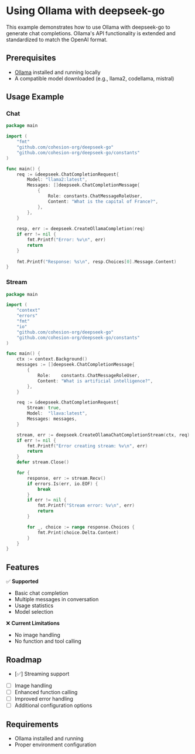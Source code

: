 # Using Ollama with deepseek-go
This example demonstrates how to use Ollama with deepseek-go to generate chat completions. Ollama's API functionality is extended and standardized to match the OpenAI format.

## Prerequisites

- [Ollama](https://ollama.ai/) installed and running locally
- A compatible model downloaded (e.g., llama2, codellama, mistral)

## Usage Example

### Chat

```go
package main

import (
    "fmt"
    "github.com/cohesion-org/deepseek-go"
    "github.com/cohesion-org/deepseek-go/constants"
)

func main() {
    req := &deepseek.ChatCompletionRequest{
        Model: "llama2:latest",
        Messages: []deepseek.ChatCompletionMessage{
            {
                Role: constants.ChatMessageRoleUser,
                Content: "What is the capital of France?",
            },
        },
    }
    
    resp, err := deepseek.CreateOllamaCompletion(req)
    if err != nil {
        fmt.Printf("Error: %v\n", err)
        return
    }
    
    fmt.Printf("Response: %s\n", resp.Choices[0].Message.Content)
}
```

### Stream

```go
package main

import (
    "context"
    "errors"
    "fmt"
    "io"
    "github.com/cohesion-org/deepseek-go"
    "github.com/cohesion-org/deepseek-go/constants"
)

func main() {
    ctx := context.Background()
    messages := []deepseek.ChatCompletionMessage{
        {
            Role:    constants.ChatMessageRoleUser,
            Content: "What is artificial intelligence?",
        },
    }

    req := &deepseek.ChatCompletionRequest{
        Stream: true,
        Model:  "llava:latest",
        Messages: messages,
    }

    stream, err := deepseek.CreateOllamaChatCompletionStream(ctx, req)
    if err != nil {
        fmt.Printf("Error creating stream: %v\n", err)
        return
    }
    defer stream.Close()

    for {
        response, err := stream.Recv()
        if errors.Is(err, io.EOF) {
            break
        }
        if err != nil {
            fmt.Printf("Stream error: %v\n", err)
            return
        }

        for _, choice := range response.Choices {
            fmt.Print(choice.Delta.Content)
        }
    }
}
```

## Features

✅ **Supported**
- Basic chat completion
- Multiple messages in conversation
- Usage statistics
- Model selection

❌ **Current Limitations**
- No image handling
- No function and tool calling

## Roadmap

- [✅] Streaming support
- [ ] Image handling
- [ ] Enhanced function calling
- [ ] Improved error handling
- [ ] Additional configuration options

## Requirements

- Ollama installed and running
- Proper environment configuration